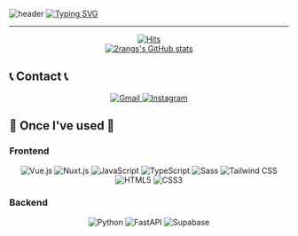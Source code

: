 ![header](https://capsule-render.vercel.app/api?type=waving&color=ff3399&text=&animation=twinkling&height=200)
[![Typing SVG](https://readme-typing-svg.demolab.com?font=Alkatra&weight=500&size=45&duration=3500&pause=3&color=76c893&center=false&vCenter=false&multiline=true&repeat=true&width=1000&height=100&lines=Welcome+to+2rangs's+GitHub!👋)](https://git.io/typing-svg)

-------

<div align="center">
    <a href="https://hits.seeyoufarm.com">
        <img src="https://hits.seeyoufarm.com/api/count/incr/badge.svg?url=https%3A%2F%2Fgithub.com%2F2rangs&count_bg=%ff3399&title_bg=%23555555&icon=&icon_color=%23E7E7E7&title=GITHUB&edge_flat=false" alt="Hits">
    </a>
</div>

<div align="center">
    <a href="https://github.com/2rangs">
        <img src="https://github-readme-stats.vercel.app/api?username=2rangs&include_all_commits=true&show_icons=true&theme=vue&hide_border=true" alt="2rangs's GitHub stats">
    </a>
</div>

## 📞 Contact 📞
<div align="center">
    <a href="mailto:2_rang25@naver.com">
        <img src="https://img.shields.io/badge/Gmail-EA4335?style=for-the-badge&logo=gmail&logoColor=white" alt="Gmail">
    </a>
    <a href="https://www.instagram.com/kyasi0205">
        <img src="https://img.shields.io/badge/Instagram-E4405F?style=for-the-badge&logo=instagram&logoColor=white" alt="Instagram">
    </a>
</div>

## 🔨 Once I've used 🔨

### Frontend
<div align="center">
    <img src="https://img.shields.io/badge/Vue.js-4FC08D?style=for-the-badge&logo=vue.js&logoColor=white" alt="Vue.js">
    <img src="https://img.shields.io/badge/Nuxt.js-00DC82?style=for-the-badge&logo=nuxt.js&logoColor=white" alt="Nuxt.js">
    <img src="https://img.shields.io/badge/JavaScript-F7DF1E?style=for-the-badge&logo=javascript&logoColor=black" alt="JavaScript">
    <img src="https://img.shields.io/badge/TypeScript-3178C6?style=for-the-badge&logo=typescript&logoColor=white" alt="TypeScript">
    <img src="https://img.shields.io/badge/Sass-CC6699?style=for-the-badge&logo=sass&logoColor=white" alt="Sass">
    <img src="https://img.shields.io/badge/Tailwind_CSS-38B2AC?style=for-the-badge&logo=tailwind-css&logoColor=white" alt="Tailwind CSS">
    <img src="https://img.shields.io/badge/HTML5-E34F26?style=for-the-badge&logo=html5&logoColor=white" alt="HTML5">
    <img src="https://img.shields.io/badge/CSS3-1572B6?style=for-the-badge&logo=css3&logoColor=white" alt="CSS3">
</div>

### Backend
<div align="center">
    <img src="https://img.shields.io/badge/Python-3776AB?style=for-the-badge&logo=python&logoColor=white" alt="Python">
    <img src="https://img.shields.io/badge/FastAPI-276DC3?style=for-the-badge&logo=fastapi&logoColor=white" alt="FastAPI">
    <img src="https://img.shields.io/badge/Supabase-3ECF8E?style=for-the-badge&logo=supabase&logoColor=white" alt="Supabase">
</div>
